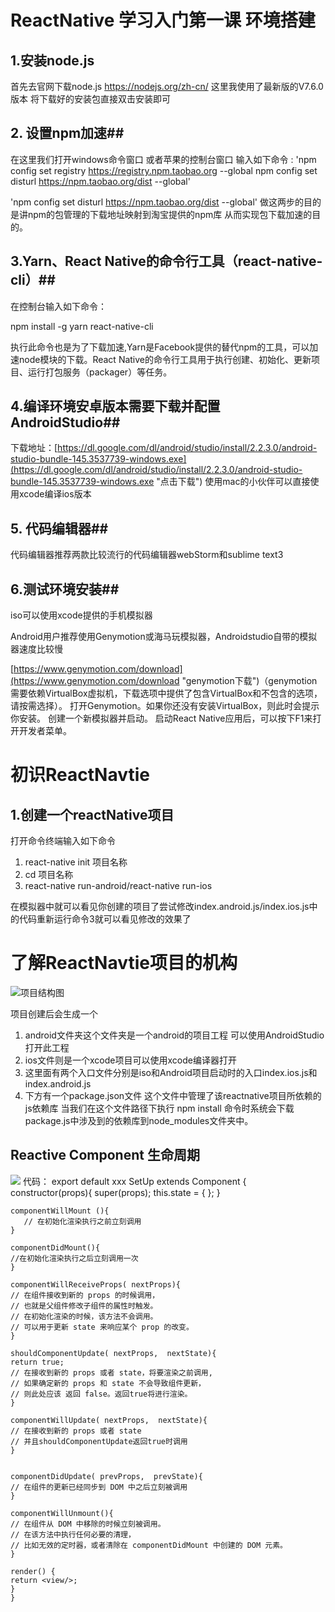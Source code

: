 # ReactNative 学习入门第一课 环境搭建 #
## 1.安装node.js ##
首先去官网下载node.js https://nodejs.org/zh-cn/
这里我使用了最新版的V7.6.0版本
将下载好的安装包直接双击安装即可
## 2. 设置npm加速##
在这里我们打开windows命令窗口 或者苹果的控制台窗口
输入如下命令 :
'npm config set registry https://registry.npm.taobao.org --global
npm config set disturl https://npm.taobao.org/dist --global'

'npm config set disturl https://npm.taobao.org/dist --global'
做这两步的目的是讲npm的包管理的下载地址映射到淘宝提供的npm库 从而实现包下载加速的目的。
## 3.Yarn、React Native的命令行工具（react-native-cli）##
在控制台输入如下命令：

npm install -g yarn react-native-cli

执行此命令也是为了下载加速,Yarn是Facebook提供的替代npm的工具，可以加速node模块的下载。React Native的命令行工具用于执行创建、初始化、更新项目、运行打包服务（packager）等任务。

## 4.编译环境安卓版本需要下载并配置AndroidStudio##
下载地址：[https://dl.google.com/dl/android/studio/install/2.2.3.0/android-studio-bundle-145.3537739-windows.exe](https://dl.google.com/dl/android/studio/install/2.2.3.0/android-studio-bundle-145.3537739-windows.exe "点击下载")
使用mac的小伙伴可以直接使用xcode编译ios版本


## 5. 代码编辑器##
代码编辑器推荐两款比较流行的代码编辑器webStorm和sublime text3

## 6.测试环境安装##

iso可以使用xcode提供的手机模拟器

Android用户推荐使用Genymotion或海马玩模拟器，Androidstudio自带的模拟器速度比较慢

[https://www.genymotion.com/download](https://www.genymotion.com/download "genymotion下载")（genymotion需要依赖VirtualBox虚拟机，下载选项中提供了包含VirtualBox和不包含的选项，请按需选择）。
打开Genymotion。如果你还没有安装VirtualBox，则此时会提示你安装。
创建一个新模拟器并启动。
启动React Native应用后，可以按下F1来打开开发者菜单。

# 初识ReactNavtie #
## 1.创建一个reactNative项目 ##

打开命令终端输入如下命令

1. react-native init 项目名称
2. cd 项目名称
3. react-native run-android/react-native run-ios

在模拟器中就可以看见你创建的项目了尝试修改index.android.js/index.ios.js中的代码重新运行命令3就可以看见修改的效果了


# 了解ReactNavtie项目的机构 #
![项目结构图](http://i.imgur.com/xTgaQzW.jpg)

项目创建后会生成一个 

1. android文件夹这个文件夹是一个android的项目工程 可以使用AndroidStudio打开此工程
2. ios文件则是一个xcode项目可以使用xcode编译器打开
3. 这里面有两个入口文件分别是iso和Android项目启动时的入口index.ios.js和index.android.js
4. 下方有一个package.json文件 这个文件中管理了该reactnative项目所依赖的js依赖库 当我们在这个文件路径下执行 npm install 命令时系统会下载package.js中涉及到的依赖库到node_modules文件夹中。
## Reactive Component 生命周期 ##
![](http://i.imgur.com/nA0Ts5v.jpg)
代码：
    export default xxx SetUp extends Component {
    constructor(props){
    super(props);
    this.state = {
    };
    }
    
    componentWillMount (){
       // 在初始化渲染执行之前立刻调用
    }
    
    componentDidMount(){
    //在初始化渲染执行之后立刻调用一次
    }
    
    componentWillReceiveProps( nextProps){
    // 在组件接收到新的 props 的时候调用，
    // 也就是父组件修改子组件的属性时触发。
    // 在初始化渲染的时候，该方法不会调用。
    // 可以用于更新 state 来响应某个 prop 的改变。
    }
    
    shouldComponentUpdate( nextProps,  nextState){
    return true;
    // 在接收到新的 props 或者 state，将要渲染之前调用,
    // 如果确定新的 props 和 state 不会导致组件更新，
    // 则此处应该 返回 false。返回true将进行渲染。
    }
    
    componentWillUpdate( nextProps,  nextState){
    // 在接收到新的 props 或者 state
    // 并且shouldComponentUpdate返回true时调用
    }
    
    
    componentDidUpdate( prevProps,  prevState){
    // 在组件的更新已经同步到 DOM 中之后立刻被调用
    }
    
    componentWillUnmount(){
    // 在组件从 DOM 中移除的时候立刻被调用。
    // 在该方法中执行任何必要的清理，
    // 比如无效的定时器，或者清除在 componentDidMount 中创建的 DOM 元素。
    }
    
    render() {
    return <view/>;
    }
    }